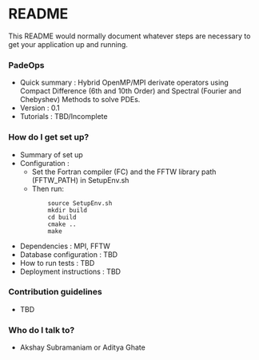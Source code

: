# README #

This README would normally document whatever steps are necessary to get your application up and running.

### PadeOps ###

* Quick summary : Hybrid OpenMP/MPI derivate operators using Compact Difference (6th and 10th Order) and Spectral (Fourier and Chebyshev) Methods to solve PDEs.
* Version : 0.1
* Tutorials : TBD/Incomplete

### How do I get set up? ###

* Summary of set up
* Configuration :
    * Set the Fortran compiler (FC) and the FFTW library path (FFTW_PATH) in SetupEnv.sh
    * Then run:
~~~
           source SetupEnv.sh
           mkdir build
           cd build
           cmake ..
           make
~~~
* Dependencies : MPI, FFTW
* Database configuration : TBD
* How to run tests : TBD
* Deployment instructions : TBD

### Contribution guidelines ###

* TBD

### Who do I talk to? ###

* Akshay Subramaniam or Aditya Ghate